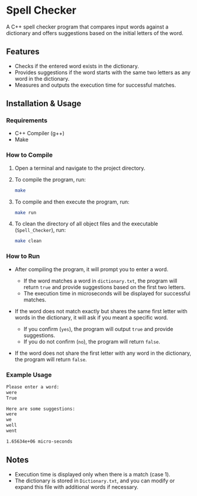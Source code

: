 # Spell Checker

A C++ spell checker program that compares input words against a dictionary and offers suggestions based on the initial letters of the word.

## Features
- Checks if the entered word exists in the dictionary.
- Provides suggestions if the word starts with the same two letters as any word in the dictionary.
- Measures and outputs the execution time for successful matches.

## Installation & Usage

### Requirements
- C++ Compiler (g++)
- Make

### How to Compile

1. Open a terminal and navigate to the project directory.
2. To compile the program, run:
   ```bash
   make
   ```

3. To compile and then execute the program, run:
   ```bash
   make run
   ```

4. To clean the directory of all object files and the executable (`Spell_Checker`), run:
   ```bash
   make clean
   ```

### How to Run

- After compiling the program, it will prompt you to enter a word.
  
  - If the word matches a word in `dictionary.txt`, the program will return `true` and provide suggestions based on the first two letters.
  - The execution time in microseconds will be displayed for successful matches.
  
- If the word does not match exactly but shares the same first letter with words in the dictionary, it will ask if you meant a specific word.
  
  - If you confirm (`yes`), the program will output `true` and provide suggestions.
  - If you do not confirm (`no`), the program will return `false`.

- If the word does not share the first letter with any word in the dictionary, the program will return `false`.

### Example Usage
```bash
Please enter a word:
were
True

Here are some suggestions:
were
we
well
went

1.65634e+06 micro-seconds
```

## Notes

- Execution time is displayed only when there is a match (case 1).
- The dictionary is stored in `Dictionary.txt`, and you can modify or expand this file with additional words if necessary.
